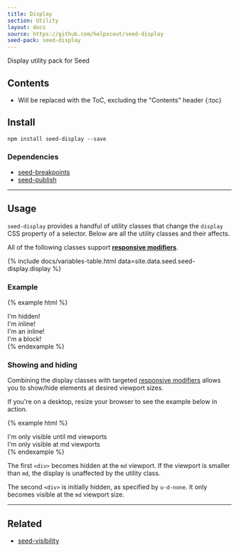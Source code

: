 ```yaml
---
title: Display
section: Utility
layout: docs
source: https://github.com/helpscout/seed-display
seed-pack: seed-display
---
```


Display utility pack for Seed

## Contents

* Will be replaced with the ToC, excluding the "Contents" header
{:toc}

## Install

```
npm install seed-display --save
```


### Dependencies

* [seed-breakpoints](/seed/packs/seed-breakpoints)
* [seed-publish](/seed/packs/seed-publish)



---


## Usage

`seed-display` provides a handful of utility classes that change the `display` CSS property of a selector. Below are all the utility classes and their affects.

All of the following classes support **[responsive modifiers](/seed/packs/seed-breakpoints/#responsive-modifiers)**.

{% include docs/variables-table.html data=site.data.seed.seed-display.display %}


### Example

{% example html %}
<div class="u-d-none">I'm hidden!</div>
<div class="u-d-inline">I'm inline!</div>
<div class="u-d-inline-block">I'm an inline!</div>
<div class="u-d-block">I'm a block!</div>
{% endexample %}


### Showing and hiding

Combining the display classes with targeted [responsive modifiers](/seed/mixins/seed-breakpoints/#responsive-modifiers) allows you to show/hide elements at desired viewport sizes.

If you're on a desktop, resize your browser to see the example below in action.

{% example html %}
<div class="u-d-none@md">I'm only visible until md viewports</div>
<div class="u-d-none u-d-block@md">I'm only visible at md viewports</div>
{% endexample %}

The first `<div>` becomes hidden at the `md` viewport. If the viewport is smaller than `md`, the display is unaffected by the utility class.

The second `<div>` is initially hidden, as specified by `u-d-none`. It only becomes visible at the `md` viewport size.



---



## Related

* [seed-visibility](/seed/packs/seed-visibility)
